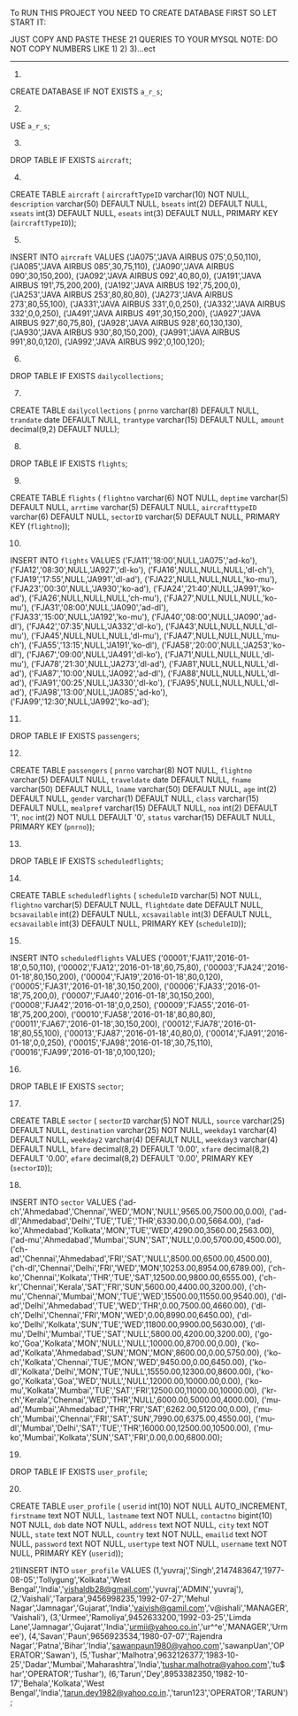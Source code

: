 To RUN THIS PROJECT YOU NEED TO CREATE DATABASE FIRST SO LET START IT:

JUST COPY AND PASTE THESE 21 QUERIES TO YOUR MYSQL
NOTE: DO NOT COPY NUMBERS LIKE 1) 2) 3)...ect

-----------------------------------------------------------------------------------------------------

1)
CREATE DATABASE  IF NOT EXISTS `a_r_s`;

2)
USE `a_r_s`;

3) 
DROP TABLE IF EXISTS `aircraft`;

4) 
CREATE TABLE `aircraft` (
  `aircraftTypeID` varchar(10) NOT NULL,
  `description` varchar(50) DEFAULT NULL,
  `bseats` int(2) DEFAULT NULL,
  `xseats` int(3) DEFAULT NULL,
  `eseats` int(3) DEFAULT NULL,
  PRIMARY KEY (`aircraftTypeID`));



5) 
INSERT INTO `aircraft` VALUES ('JA075','JAVA AIRBUS 075',0,50,110),
('JA085','JAVA AIRBUS 085',30,75,110),
('JA090','JAVA AIRBUS 090',30,150,200),
('JA092','JAVA AIRBUS 092',40,80,0),
('JA191','JAVA AIRBUS 191',75,200,200),
('JA192','JAVA AIRBUS 192',75,200,0),
('JA253','JAVA AIRBUS 253',80,80,80),
('JA273','JAVA AIRBUS 273',80,55,100),
('JA331','JAVA AIRBUS 331',0,0,250),
('JA332','JAVA AIRBUS 332',0,0,250),
('JA491','JAVA AIRBUS 491',30,150,200),
('JA927','JAVA AIRBUS 927',60,75,80),
('JA928','JAVA AIRBUS 928',60,130,130),
('JA930','JAVA AIRBUS 930',80,150,200),
('JA991','JAVA AIRBUS 991',80,0,120),
('JA992','JAVA AIRBUS 992',0,100,120);

6)
DROP TABLE IF EXISTS `dailycollections`;

7)
CREATE TABLE `dailycollections` (
  `pnrno` varchar(8) DEFAULT NULL,
  `trandate` date DEFAULT NULL,
  `trantype` varchar(15) DEFAULT NULL,
  `amount` decimal(9,2) DEFAULT NULL);

8) 
DROP TABLE IF EXISTS `flights`;

9) 
CREATE TABLE `flights` (
  `flightno` varchar(6) NOT NULL,
  `deptime` varchar(5) DEFAULT NULL,
  `arrtime` varchar(5) DEFAULT NULL,
  `aircrafttypeID` varchar(6) DEFAULT NULL,
  `sectorID` varchar(5) DEFAULT NULL,
  PRIMARY KEY (`flightno`));

10)
INSERT INTO `flights` 
VALUES ('FJA11','18:00',NULL,'JA075','ad-ko'),
('FJA12','08:30',NULL,'JA927','dl-ko'),
('FJA16',NULL,NULL,NULL,'dl-ch'),
('FJA19','17:55',NULL,'JA991','dl-ad'),
('FJA22',NULL,NULL,NULL,'ko-mu'),
('FJA23','00:30',NULL,'JA930','ko-ad'),
('FJA24','21:40',NULL,'JA991','ko-ad'),
('FJA26',NULL,NULL,NULL,'ch-mu'),
('FJA27',NULL,NULL,NULL,'ko-mu'),
('FJA31','08:00',NULL,'JA090','ad-dl'),
('FJA33','15:00',NULL,'JA192','ko-mu'),
('FJA40','08:00',NULL,'JA090','ad-dl'),
('FJA42','07:35',NULL,'JA332','dl-ko'),
('FJA43',NULL,NULL,NULL,'dl-mu'),
('FJA45',NULL,NULL,NULL,'dl-mu'),
('FJA47',NULL,NULL,NULL,'mu-ch'),
('FJA55','13:15',NULL,'JA191','ko-dl'),
('FJA58','20:00',NULL,'JA253','ko-dl'),
('FJA67','09:00',NULL,'JA491','dl-ko'),
('FJA71',NULL,NULL,NULL,'dl-mu'),
('FJA78','21:30',NULL,'JA273','dl-ad'),
('FJA81',NULL,NULL,NULL,'dl-ad'),
('FJA87','10:00',NULL,'JA092','ad-dl'),
('FJA88',NULL,NULL,NULL,'dl-ad'),
('FJA91','00:25',NULL,'JA330','dl-ko'),
('FJA95',NULL,NULL,NULL,'dl-ad'),
('FJA98','13:00',NULL,'JA085','ad-ko'),
('FJA99','12:30',NULL,'JA992','ko-ad');
  
11)
DROP TABLE IF EXISTS `passengers`;

12)
CREATE TABLE `passengers` (
  `pnrno` varchar(8) NOT NULL,
  `flightno` varchar(5) DEFAULT NULL,
  `traveldate` date DEFAULT NULL,
  `fname` varchar(50) DEFAULT NULL,
  `lname` varchar(50) DEFAULT NULL,
  `age` int(2) DEFAULT NULL,
  `gender` varchar(1) DEFAULT NULL,
  `class` varchar(15) DEFAULT NULL,
  `mealpref` varchar(15) DEFAULT NULL,
  `noa` int(2) DEFAULT '1',
  `noc` int(2) NOT NULL DEFAULT '0',
  `status` varchar(15) DEFAULT NULL,
  PRIMARY KEY (`pnrno`));

13)
DROP TABLE IF EXISTS `scheduledflights`;

14)
CREATE TABLE `scheduledflights` (
  `scheduleID` varchar(5) NOT NULL,
  `flightno` varchar(5) DEFAULT NULL,
  `flightdate` date DEFAULT NULL,
  `bcsavailable` int(2) DEFAULT NULL,
  `xcsavailable` int(3) DEFAULT NULL,
  `ecsavailable` int(3) DEFAULT NULL,
  PRIMARY KEY (`scheduleID`));

15)
INSERT INTO `scheduledflights` 
VALUES ('00001','FJA11','2016-01-18',0,50,110),
('00002','FJA12','2016-01-18',60,75,80),
('00003','FJA24','2016-01-18',80,150,200),
('00004','FJA19','2016-01-18',80,0,120),
('00005','FJA31','2016-01-18',30,150,200),
('00006','FJA33','2016-01-18',75,200,0),
('00007','FJA40','2016-01-18',30,150,200),
('00008','FJA42','2016-01-18',0,0,250),
('00009','FJA55','2016-01-18',75,200,200),
('00010','FJA58','2016-01-18',80,80,80),
('00011','FJA67','2016-01-18',30,150,200),
('00012','FJA78','2016-01-18',80,55,100),
('00013','FJA87','2016-01-18',40,80,0),
('00014','FJA91','2016-01-18',0,0,250),
('00015','FJA98','2016-01-18',30,75,110),
('00016','FJA99','2016-01-18',0,100,120);

16)
DROP TABLE IF EXISTS `sector`;

17)
CREATE TABLE `sector` (
  `sectorID` varchar(5) NOT NULL,
  `source` varchar(25) DEFAULT NULL,
  `destination` varchar(25) NOT NULL,
  `weekday1` varchar(4) DEFAULT NULL,
  `weekday2` varchar(4) DEFAULT NULL,
  `weekday3` varchar(4) DEFAULT NULL,
  `bfare` decimal(8,2) DEFAULT '0.00',
  `xfare` decimal(8,2) DEFAULT '0.00',
  `efare` decimal(8,2) DEFAULT '0.00',
  PRIMARY KEY (`sectorID`));

18)
INSERT INTO `sector` 
VALUES ('ad-ch','Ahmedabad','Chennai','WED','MON','NULL',9565.00,7500.00,0.00),
('ad-dl','Ahmedabad','Delhi','TUE','TUE','THR',6330.00,0.00,5664.00),
('ad-ko','Ahmedabad','Kolkata','MON','TUE','WED',4290.00,3560.00,2563.00),
('ad-mu','Ahmedabad','Mumbai','SUN','SAT','NULL',0.00,5700.00,4500.00),
('ch-ad','Chennai','Ahmedabad','FRI','SAT','NULL',8500.00,6500.00,4500.00),
('ch-dl','Chennai','Delhi','FRI','WED','MON',10253.00,8954.00,6789.00),
('ch-ko','Chennai','Kolkata','THR','TUE','SAT',12500.00,9800.00,6555.00),
('ch-kr','Chennai','Kerala','SAT','FRI','SUN',5600.00,4400.00,3200.00),
('ch-mu','Chennai','Mumbai','MON','TUE','WED',15500.00,11550.00,9540.00),
('dl-ad','Delhi','Ahmedabad','TUE','WED','THR',0.00,7500.00,4660.00),
('dl-ch','Delhi','Chennai','FRI','MON','WED',0.00,8990.00,6450.00),
('dl-ko','Delhi','Kolkata','SUN','TUE','WED',11800.00,9900.00,5630.00),
('dl-mu','Delhi','Mumbai','TUE','SAT','NULL',5800.00,4200.00,3200.00),
('go-ko','Goa','Kolkata','MON','NULL','NULL',10000.00,8700.00,0.00),
('ko-ad','Kolkata','Ahmedabad','SUN','MON','MON',8600.00,0.00,5750.00),
('ko-ch','Kolkata','Chennai','TUE','MON','WED',9450.00,0.00,6450.00),
('ko-dl','Kolkata','Delhi','MON','TUE','NULL',15550.00,12300.00,8600.00),
('ko-go','Kolkata','Goa','WED','NULL','NULL',12000.00,10000.00,0.00),
('ko-mu','Kolkata','Mumbai','TUE','SAT','FRI',12500.00,11000.00,10000.00),
('kr-ch','Kerala','Chennai','WED','THR','NULL',6000.00,5000.00,4000.00),
('mu-ad','Mumbai','Ahmedabad','THR','FRI','SAT',6262.00,5120.00,0.00),
('mu-ch','Mumbai','Chennai','FRI','SAT','SUN',7990.00,6375.00,4550.00),
('mu-dl','Mumbai','Delhi','SAT','TUE','THR',16000.00,12500.00,10500.00),
('mu-ko','Mumbai','Kolkata','SUN','SAT','FRI',0.00,0.00,6800.00);

19)
DROP TABLE IF EXISTS `user_profile`;

20)
CREATE TABLE `user_profile` (
  `userid` int(10) NOT NULL AUTO_INCREMENT,
  `firstname` text NOT NULL,
  `lastname` text NOT NULL,
  `contactno` bigint(10) NOT NULL,
  `dob` date NOT NULL,
  `address` text NOT NULL,
  `city` text NOT NULL,
  `state` text NOT NULL,
  `country` text NOT NULL,
  `emailid` text NOT NULL,
  `password` text NOT NULL,
  `usertype` text NOT NULL,
  `username` text NOT NULL,
  PRIMARY KEY (`userid`));

21)INSERT INTO `user_profile` 
VALUES (1,'yuvraj','Singh',2147483647,'1977-08-05','Tollygung','Kolkata','West Bengal','India','vishaldb28@gmail.com','yuvraj','ADMIN','yuvraj'),
(2,'Vaishali','Tarpara',9456998235,'1992-07-27','Mehul Nagar','Jamnagar','Gujarat','India','vaivish@gamil.com','v@ishali','MANAGER','Vaishali'),
(3,'Urmee','Ramoliya',9452633200,'1992-03-25','Limda Lane','Jamnagar','Gujarat','India','urmii@yahoo.co.in','ur^^e','MANAGER','Urmee'),
(4,'Savan','Paun',9656923534,'1980-07-07','Rajendra Nagar','Patna','Bihar','India','sawanpaun1980@yahoo.com','sawanpUan','OPERATOR','Sawan'),
(5,'Tushar','Malhotra',9632126377,'1983-10-25','Dadar','Mumbai','Maharashtra','India','tushar.malhotra@yahoo.com','tu$har','OPERATOR','Tushar'),
(6,'Tarun','Dey',8953382350,'1982-10-17','Behala','Kolkata','West Bengal','India','tarun.dey1982@yahoo.co.in.','tarun123','OPERATOR','TARUN');
